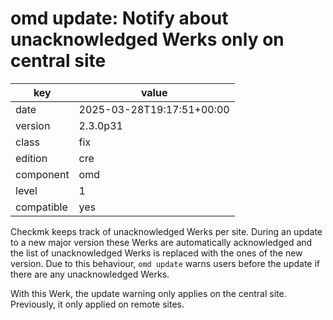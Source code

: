 [//]: # (werk v2)
# omd update: Notify about unacknowledged Werks only on central site

key        | value
---------- | ---
date       | 2025-03-28T19:17:51+00:00
version    | 2.3.0p31
class      | fix
edition    | cre
component  | omd
level      | 1
compatible | yes

Checkmk keeps track of unacknowledged Werks per site.
During an update to a new major version these Werks are automatically acknowledged and the list of unacknowledged Werks is replaced with the ones of the new version.
Due to this behaviour, `omd update` warns users before the update if there are any unacknowledged Werks.

With this Werk, the update warning only applies on the central site. Previously, it only applied on remote sites.
